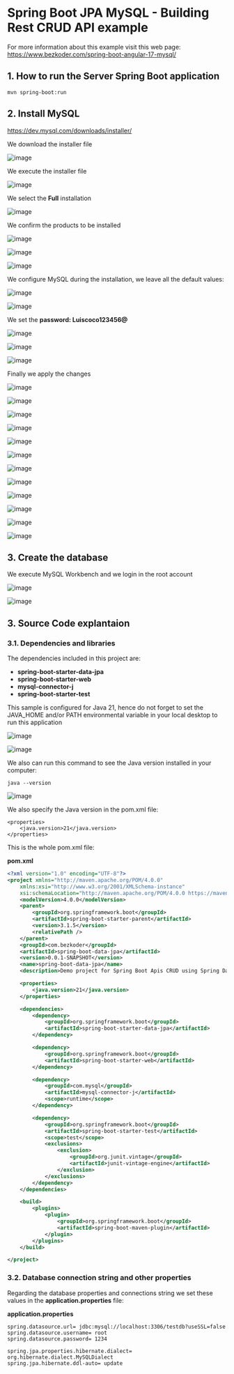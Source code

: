 # Spring Boot JPA MySQL - Building Rest CRUD API example

For more information about this example visit this web page: https://www.bezkoder.com/spring-boot-angular-17-mysql/

## 1. How to run the Server Spring Boot application
```
mvn spring-boot:run
```

## 2. Install MySQL

https://dev.mysql.com/downloads/installer/

We download the installer file

![image](https://github.com/luiscoco/CRUD_Sample1_spring-boot-mysql-server/assets/32194879/361e37ff-1a76-45c7-bc01-19d874849385)

We execute the installer file

![image](https://github.com/luiscoco/CRUD_Sample1_spring-boot-mysql-server/assets/32194879/7991538f-341f-4386-992e-3964a2a68b40)

We select the **Full** installation

![image](https://github.com/luiscoco/CRUD_Sample1_spring-boot-mysql-server/assets/32194879/5a7c45a2-09ea-4ef7-90f2-6473ac74b658)

We confirm the products to be installed

![image](https://github.com/luiscoco/CRUD_Sample1_spring-boot-mysql-server/assets/32194879/14642e4b-f74e-4831-a254-6cd5b5520ce6)

![image](https://github.com/luiscoco/CRUD_Sample1_spring-boot-mysql-server/assets/32194879/6d61cfc7-d23c-4b0d-be06-b91e3f09b0ab)

![image](https://github.com/luiscoco/CRUD_Sample1_spring-boot-mysql-server/assets/32194879/4c7af62a-e2c2-42cf-9c2d-99502a092b04)

We configure MySQL during the installation, we leave all the default values:

![image](https://github.com/luiscoco/CRUD_Sample1_spring-boot-mysql-server/assets/32194879/25d24878-6fe1-4f31-a529-a04ddcb7eb6a)

![image](https://github.com/luiscoco/CRUD_Sample1_spring-boot-mysql-server/assets/32194879/3b07f023-210b-4849-8204-518d91b0e547)

We set the **password: Luiscoco123456@**

![image](https://github.com/luiscoco/CRUD_Sample1_spring-boot-mysql-server/assets/32194879/9bbcdcb7-8644-4c0e-8260-da4f0d3d9ca2)

![image](https://github.com/luiscoco/CRUD_Sample1_spring-boot-mysql-server/assets/32194879/9ca6a26a-aa5e-4906-b993-5567c906fda9)

![image](https://github.com/luiscoco/CRUD_Sample1_spring-boot-mysql-server/assets/32194879/9f0e3ef7-8bf5-4c21-80f9-c69748554a4c)

Finally we apply the changes

![image](https://github.com/luiscoco/CRUD_Sample1_spring-boot-mysql-server/assets/32194879/f9b01fa7-44f3-4258-9c72-2fc5ba26d400)

![image](https://github.com/luiscoco/CRUD_Sample1_spring-boot-mysql-server/assets/32194879/9a3f593b-7d63-4977-9693-55dd50908a41)

![image](https://github.com/luiscoco/CRUD_Sample1_spring-boot-mysql-server/assets/32194879/c32f2d60-171a-49aa-98d1-64ce2831f3c2)

![image](https://github.com/luiscoco/CRUD_Sample1_spring-boot-mysql-server/assets/32194879/b0b0c41a-51e0-4c14-8902-7d9a269fcdec)

![image](https://github.com/luiscoco/CRUD_Sample1_spring-boot-mysql-server/assets/32194879/f38879b1-233c-40f6-8f01-b8705b9c910e)

![image](https://github.com/luiscoco/CRUD_Sample1_spring-boot-mysql-server/assets/32194879/b8cf50ee-101b-471e-9318-cf20c54f5bdc)

![image](https://github.com/luiscoco/CRUD_Sample1_spring-boot-mysql-server/assets/32194879/a5413152-6c40-496f-b0b3-5ed5ef5d42e9)

![image](https://github.com/luiscoco/CRUD_Sample1_spring-boot-mysql-server/assets/32194879/afa43d26-65bc-45f0-a69b-f7d94aca776a)

![image](https://github.com/luiscoco/CRUD_Sample1_spring-boot-mysql-server/assets/32194879/41a46fb6-7c9c-4fd4-96d2-1117d2eb5d3c)

![image](https://github.com/luiscoco/CRUD_Sample1_spring-boot-mysql-server/assets/32194879/ff87771b-cb6a-4412-bcf4-9078294f5940)

![image](https://github.com/luiscoco/CRUD_Sample1_spring-boot-mysql-server/assets/32194879/583002d8-6620-4f89-bf8c-11c42fb2e6af)

![image](https://github.com/luiscoco/CRUD_Sample1_spring-boot-mysql-server/assets/32194879/b8f62bd7-5c95-4e54-9278-c788562bebf8)

## 3. Create the database

We execute MySQL Workbench and we login in the root account

![image](https://github.com/luiscoco/CRUD_Sample1_spring-boot-mysql-server/assets/32194879/b7309da5-07da-42e9-9602-b3e0bac83259)



![image](https://github.com/luiscoco/CRUD_Sample1_spring-boot-mysql-server/assets/32194879/06a7fe8d-79bf-4638-b1f3-72488dc0a931)

## 3. Source Code explantaion

### 3.1. Dependencies and libraries

The dependencies included in this project are:

- **spring-boot-starter-data-jpa**
- **spring-boot-starter-web**
- **mysql-connector-j**
- **spring-boot-starter-test**

This sample is configured for Java 21, hence do not forget to set the JAVA_HOME and/or PATH environmental variable in your local desktop to run this application 

![image](https://github.com/luiscoco/CRUD_Sample1_spring-boot-mysql-server/assets/32194879/14d45f0d-c62e-4718-98fa-91618f770abe)

![image](https://github.com/luiscoco/CRUD_Sample1_spring-boot-mysql-server/assets/32194879/80386f51-a518-4256-b9f4-e51affab94b1)

We also can run this command to see the Java version installed in your computer:

```
java --version
```

![image](https://github.com/luiscoco/CRUD_Sample1_spring-boot-mysql-server/assets/32194879/47e181c6-f669-4c4b-af07-d480d428cbae)

We also specify the Java version in the pom.xml file:

```
<properties>
	<java.version>21</java.version>
</properties>
```

This is the whole pom.xml file:

**pom.xml**

```xml
<?xml version="1.0" encoding="UTF-8"?>
<project xmlns="http://maven.apache.org/POM/4.0.0"
	xmlns:xsi="http://www.w3.org/2001/XMLSchema-instance"
	xsi:schemaLocation="http://maven.apache.org/POM/4.0.0 https://maven.apache.org/xsd/maven-4.0.0.xsd">
	<modelVersion>4.0.0</modelVersion>
	<parent>
		<groupId>org.springframework.boot</groupId>
		<artifactId>spring-boot-starter-parent</artifactId>
		<version>3.1.5</version>
		<relativePath />
	</parent>
	<groupId>com.bezkoder</groupId>
	<artifactId>spring-boot-data-jpa</artifactId>
	<version>0.0.1-SNAPSHOT</version>
	<name>spring-boot-data-jpa</name>
	<description>Demo project for Spring Boot Apis CRUD using Spring Data JPA</description>

	<properties>
		<java.version>21</java.version>
	</properties>

	<dependencies>
		<dependency>
			<groupId>org.springframework.boot</groupId>
			<artifactId>spring-boot-starter-data-jpa</artifactId>
		</dependency>

		<dependency>
			<groupId>org.springframework.boot</groupId>
			<artifactId>spring-boot-starter-web</artifactId>
		</dependency>

		<dependency>
			<groupId>com.mysql</groupId>
			<artifactId>mysql-connector-j</artifactId>
			<scope>runtime</scope>
		</dependency>

		<dependency>
			<groupId>org.springframework.boot</groupId>
			<artifactId>spring-boot-starter-test</artifactId>
			<scope>test</scope>
			<exclusions>
				<exclusion>
					<groupId>org.junit.vintage</groupId>
					<artifactId>junit-vintage-engine</artifactId>
				</exclusion>
			</exclusions>
		</dependency>
	</dependencies>

	<build>
		<plugins>
			<plugin>
				<groupId>org.springframework.boot</groupId>
				<artifactId>spring-boot-maven-plugin</artifactId>
			</plugin>
		</plugins>
	</build>

</project>
```

### 3.2. Database connection string and other properties 

Regarding the database properties and connections string we set these values in the **application.properties** file:

**application.properties**

```
spring.datasource.url= jdbc:mysql://localhost:3306/testdb?useSSL=false
spring.datasource.username= root
spring.datasource.password= 1234

spring.jpa.properties.hibernate.dialect= org.hibernate.dialect.MySQLDialect
spring.jpa.hibernate.ddl-auto= update
```
